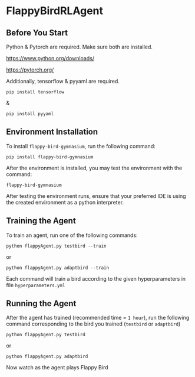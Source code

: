 # FlappyBirdRLAgent

## Before You Start
Python & Pytorch are required. Make sure both are installed.

https://www.python.org/downloads/

https://pytorch.org/

Additionally, tensorflow & pyyaml are required.

    pip install tensorflow

&

    pip install pyyaml

## Environment Installation
To install `flappy-bird-gymnasium`, run the following command:

    pip install flappy-bird-gymnasium

After the environment is installed, you may test the environment with the command:

    flappy-bird-gymnasium

After testing the environment runs, ensure that your preferred IDE is using the created environment as a python interpreter.

## Training the Agent
To train an agent, run one of the following commands:

    python flappyAgent.py testbird --train

or

    python flappyAgent.py adaptbird --train

Each command will train a bird according to the given hyperparameters in file `hyperparameters.yml`

## Running the Agent
After the agent has trained (recommended time = `1 hour`), run the following command corresponding
to the bird you trained (`testbird` or `adaptbird`)

    python flappyAgent.py testbird

or

    python flappyAgent.py adaptbird

Now watch as the agent plays Flappy Bird

